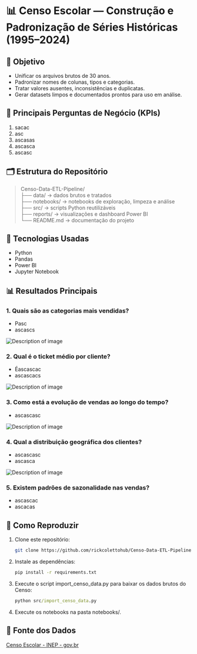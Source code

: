 # 📊 Censo Escolar — Construção e Padronização de Séries Históricas (1995–2024)

## 🎯 Objetivo

- Unificar os arquivos brutos de 30 anos.
- Padronizar nomes de colunas, tipos e categorias.
- Tratar valores ausentes, inconsistências e duplicatas.
- Gerar datasets limpos e documentados prontos para uso em análise.

## 📌 Principais Perguntas de Negócio (KPIs)

1. sacac
2. asc
3. ascasas
4. ascasca
5. ascasc

## 🗂 Estrutura do Repositório
> Censo-Data-ETL-Pipeline/ <br />
> ├── data/ -> dados brutos e tratados <br />
> ├── notebooks/ -> notebooks de exploração, limpeza e análise <br />
> ├── src/ -> scripts Python reutilizáveis <br />
> ├── reports/ -> visualizações e dashboard Power BI <br />
> └── README.md -> documentação do projeto <br />

## 🔧 Tecnologias Usadas
- Python
- Pandas
- Power BI
- Jupyter Notebook

## 📊 Resultados Principais

### 1. Quais são as categorias mais vendidas? 
- Pasc
- ascascs
<img src="reports/figures/categorias_00.png" alt="Description of image">

### 2. Qual é o ticket médio por cliente?
- Éascascac
- ascascacs
<img src="reports/figures/ticket_medio_00.png" alt="Description of image">

### 3. Como está a evolução de vendas ao longo do tempo?
- ascascasc
<img src="reports/figures/evolucao_vendas_00.png" alt="Description of image">

### 4. Qual a distribuição geográfica dos clientes?
- ascascasc
- ascasca
<img src="reports/figures/distribuicao_geografica_00.png" alt="Description of image">

### 5. Existem padrões de sazonalidade nas vendas?
- ascascac
- ascacas

## 🚀 Como Reproduzir
1. Clone este repositório:
   ```bash
   git clone https://github.com/rickcolettohub/Censo-Data-ETL-Pipeline.git

2. Instale as dependências:
    ```cmd
    pip install -r requirements.txt

3. Execute o script import_censo_data.py para baixar os dados brutos do Censo:
    ```cmd
    python src/import_censo_data.py

4. Execute os notebooks na pasta notebooks/.

## 📌 Fonte dos Dados

[Censo Escolar - INEP - gov.br](https://www.gov.br/inep/pt-br/acesso-a-informacao/dados-abertos/microdados/censo-escolar)
